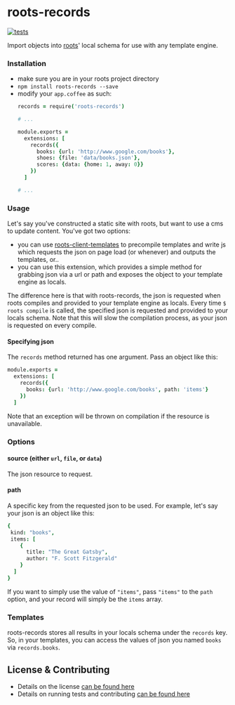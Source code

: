 roots-records
=============

[![tests](https://travis-ci.org/carrot/roots-records.png?branch=master)](https://travis-ci.org/carrot/roots-records)

Import objects into [roots](http://www.github.com/jenius/roots)' local schema for use with any template engine.

### Installation
- make sure you are in your roots project directory
- `npm install roots-records --save`
- modify your `app.coffee` as such:
  ```coffee
  records = require('roots-records')

  # ...

  module.exports =
    extensions: [
      records({
        books: {url: 'http://www.google.com/books'},
        shoes: {file: 'data/books.json'},
        scores: {data: {home: 1, away: 0}}
      })
    ]

  # ...
  ```

### Usage

Let's say you've constructed a static site with roots, but want to use a cms to update content. You've got two options:

- you can use [roots-client-templates](https://github.com/carrot/roots-client-templates) to precompile templates and write js which requests the json on page load (or whenever) and outputs the templates, or..
- you can use this extension, which provides a simple method for grabbing json via a url or path and exposes the object to your template engine as locals.

The difference here is that with roots-records, the json is requested when roots compiles and provided to your template engine as locals.  Every time `$ roots compile` is called, the specified json is requested and provided to your locals schema.  Note that this will slow the compilation process, as your json is requested on every compile.

#### Specifying json

The `records` method returned has one argument.  Pass an object like this:

```coffee
module.exports =
  extensions: [
    records({
      books: {url: 'http://www.google.com/books', path: 'items'}
    })
  ]
```

Note that an exception will be thrown on compilation if the resource is unavailable.

### Options

#### source (either `url`, `file`, or `data`)
The json resource to request.

#### path
A specific key from the requested json to be used.  For example, let's say your json is an object like this:

```coffee
{
 kind: "books",
 items: [
    {
      title: "The Great Gatsby",
      author: "F. Scott Fitzgerald"
    }
  ]
}
```

If you want to simply use the value of `"items"`, pass `"items"` to the `path` option, and your record will simply be the `items` array.

### Templates

roots-records stores all results in your locals schema under the `records` key.  So, in your templates, you can access the values of json you named `books` via `records.books`.

## License & Contributing

- Details on the license [can be found here](LICENSE.md)
- Details on running tests and contributing [can be found here](contributing.md)
